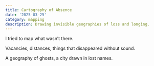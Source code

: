 ```yaml
---
title: Cartography of Absence
date: '2025-03-25'
category: mapping
description: Drawing invisible geographies of loss and longing.
---
```


I tried to map what wasn’t there.

Vacancies, distances, things that disappeared without sound.

A geography of ghosts, a city drawn in lost names.
